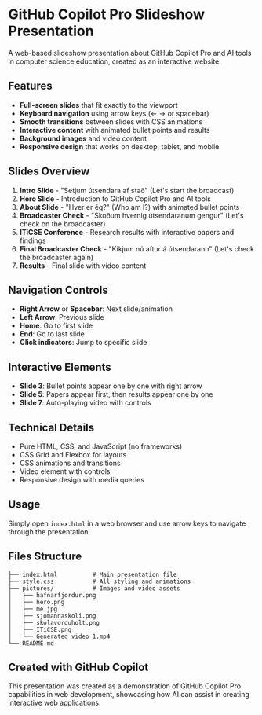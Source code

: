 # GitHub Copilot Pro Slideshow Presentation

A web-based slideshow presentation about GitHub Copilot Pro and AI tools in computer science education, created as an interactive website.

## Features

- **Full-screen slides** that fit exactly to the viewport
- **Keyboard navigation** using arrow keys (← → or spacebar)
- **Smooth transitions** between slides with CSS animations
- **Interactive content** with animated bullet points and results
- **Background images** and video content
- **Responsive design** that works on desktop, tablet, and mobile

## Slides Overview

1. **Intro Slide** - "Setjum útsendara af stað" (Let's start the broadcast)
2. **Hero Slide** - Introduction to GitHub Copilot Pro and AI tools
3. **About Slide** - "Hver er ég?" (Who am I?) with animated bullet points
4. **Broadcaster Check** - "Skoðum hvernig útsendaranum gengur" (Let's check on the broadcaster)
5. **ITiCSE Conference** - Research results with interactive papers and findings
6. **Final Broadcaster Check** - "Kíkjum nú aftur á útsendarann" (Let's check the broadcaster again)
7. **Results** - Final slide with video content

## Navigation Controls

- **Right Arrow** or **Spacebar**: Next slide/animation
- **Left Arrow**: Previous slide
- **Home**: Go to first slide
- **End**: Go to last slide
- **Click indicators**: Jump to specific slide

## Interactive Elements

- **Slide 3**: Bullet points appear one by one with right arrow
- **Slide 5**: Papers appear first, then results appear one by one
- **Slide 7**: Auto-playing video with controls

## Technical Details

- Pure HTML, CSS, and JavaScript (no frameworks)
- CSS Grid and Flexbox for layouts
- CSS animations and transitions
- Video element with controls
- Responsive design with media queries

## Usage

Simply open `index.html` in a web browser and use arrow keys to navigate through the presentation.

## Files Structure

```
├── index.html          # Main presentation file
├── style.css           # All styling and animations
├── pictures/           # Images and video assets
│   ├── hafnarfjordur.png
│   ├── hero.png
│   ├── me.jpg
│   ├── sjomannaskoli.png
│   ├── skolavorduholt.png
│   ├── ITiCSE.png
│   └── Generated video 1.mp4
└── README.md
```

## Created with GitHub Copilot

This presentation was created as a demonstration of GitHub Copilot Pro capabilities in web development, showcasing how AI can assist in creating interactive web applications.
